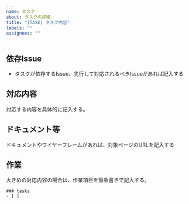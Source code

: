 ```yaml
---
name: タスク
about: タスクの詳細
title: "[TASK] タスク内容"
labels: ""
assignees: ""
---
```


## 依存Issue

- タスクが依存するIssue、先行して対応されるべきIssueがあれば記入する

## 対応内容

対応する内容を具体的に記入する。

## ドキュメント等

ドキュメントやワイヤーフレームがあれば、対象ページのURLを記入する

## 作業

大きめの対応内容の場合は、作業項目を箇条書きで記入する。

```[tasklist]
### tasks
- [ ] 
```
